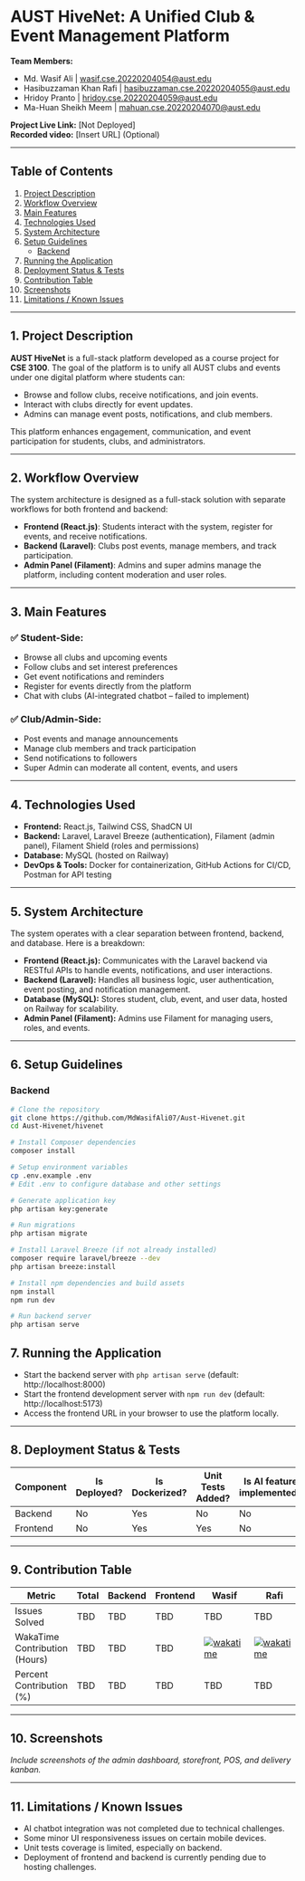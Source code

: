 # AUST HiveNet: A Unified Club & Event Management Platform

**Team Members:**
- Md. Wasif Ali | wasif.cse.20220204054@aust.edu
- Hasibuzzaman Khan Rafi | hasibuzzaman.cse.20220204055@aust.edu
- Hridoy Pranto | hridoy.cse.20220204059@aust.edu
- Ma-Huan Sheikh Meem | mahuan.cse.20220204070@aust.edu

**Project Live Link:** [Not Deployed]  
**Recorded video:** [Insert URL] (Optional)

---

## Table of Contents

1. [Project Description](#1-project-description)
2. [Workflow Overview](#2-workflow-overview)
3. [Main Features](#3-main-features)
4. [Technologies Used](#4-technologies-used)
5. [System Architecture](#5-system-architecture)
6. [Setup Guidelines](#6-setup-guidelines)
    - [Backend](#backend)
7. [Running the Application](#7-running-the-application)
8. [Deployment Status & Tests](#8-deployment-status--tests)
9. [Contribution Table](#9-contribution-table)
10. [Screenshots](#10-screenshots)
11. [Limitations / Known Issues](#11-limitations--known-issues)

---

## 1. Project Description

**AUST HiveNet** is a full-stack platform developed as a course project for **CSE 3100**. The goal of the platform is to unify all AUST clubs and events under one digital platform where students can:
- Browse and follow clubs, receive notifications, and join events.
- Interact with clubs directly for event updates.
- Admins can manage event posts, notifications, and club members.

This platform enhances engagement, communication, and event participation for students, clubs, and administrators. 

---

## 2. Workflow Overview

The system architecture is designed as a full-stack solution with separate workflows for both frontend and backend:
- **Frontend (React.js)**: Students interact with the system, register for events, and receive notifications.
- **Backend (Laravel)**: Clubs post events, manage members, and track participation.
- **Admin Panel (Filament)**: Admins and super admins manage the platform, including content moderation and user roles.

---

## 3. Main Features

### ✅ Student-Side:
- Browse all clubs and upcoming events
- Follow clubs and set interest preferences
- Get event notifications and reminders
- Register for events directly from the platform
- Chat with clubs (AI-integrated chatbot – failed to implement)

### ✅ Club/Admin-Side:
- Post events and manage announcements
- Manage club members and track participation
- Send notifications to followers
- Super Admin can moderate all content, events, and users

---

## 4. Technologies Used

- **Frontend:** React.js, Tailwind CSS, ShadCN UI
- **Backend:** Laravel, Laravel Breeze (authentication), Filament (admin panel), Filament Shield (roles and permissions)
- **Database:** MySQL (hosted on Railway)
- **DevOps & Tools:** Docker for containerization, GitHub Actions for CI/CD, Postman for API testing

---

## 5. System Architecture

The system operates with a clear separation between frontend, backend, and database. Here is a breakdown:
- **Frontend (React.js):** Communicates with the Laravel backend via RESTful APIs to handle events, notifications, and user interactions.
- **Backend (Laravel):** Handles all business logic, user authentication, event posting, and notification management.
- **Database (MySQL):** Stores student, club, event, and user data, hosted on Railway for scalability.
- **Admin Panel (Filament):** Admins use Filament for managing users, roles, and events.

---

## 6. Setup Guidelines  

### Backend  
```bash
# Clone the repository
git clone https://github.com/MdWasifAli07/Aust-Hivenet.git
cd Aust-Hivenet/hivenet

# Install Composer dependencies
composer install

# Setup environment variables
cp .env.example .env
# Edit .env to configure database and other settings

# Generate application key
php artisan key:generate

# Run migrations
php artisan migrate

# Install Laravel Breeze (if not already installed)
composer require laravel/breeze --dev
php artisan breeze:install

# Install npm dependencies and build assets
npm install
npm run dev

# Run backend server
php artisan serve

```
## 7. Running the Application  
- Start the backend server with `php artisan serve` (default: http://localhost:8000)  
- Start the frontend development server with `npm run dev` (default: http://localhost:5173)  
- Access the frontend URL in your browser to use the platform locally.  

---  

## 8. Deployment Status & Tests  

| Component | Is Deployed? | Is Dockerized? | Unit Tests Added?  | Is AI feature implemented? |
| --------- | ------------ | -------------- | ------------------ | -------------------------- |
| Backend   | No         | Yes     | No  | No       |
| Frontend  | No          | Yes      | Yes        | No                     |

---
## 9. Contribution Table

| Metric                        | Total | Backend | Frontend | Wasif                                                                                                                                                                                                                                                  | Rafi                                                                                                                                                                                                                                                  | Hridoy                                                                                                                                                                                                                                               | Meem                                                                                                                                                                                                                                                 |
| ----------------------------- | ----- | ------- | -------- | ------------------------------------------------------------------------------------------------------------------------------------------------------------------------------------------------------------------------------------------------------- | ------------------------------------------------------------------------------------------------------------------------------------------------------------------------------------------------------------------------------------------------------- | ------------------------------------------------------------------------------------------------------------------------------------------------------------------------------------------------------------------------------------------------------- | ------------------------------------------------------------------------------------------------------------------------------------------------------------------------------------------------------------------------------------------------------- |
| Issues Solved                 | TBD   | TBD     | TBD      | TBD                                                                                                                                                                                                                                                     | TBD                                                                                                                                                                                                                                                     | TBD                                                                                                                                                                                                                                                     | TBD                                                                                                                                                                                                                                                     |
| WakaTime Contribution (Hours) | TBD   | TBD     | TBD      | [![wakatime](https://wakatime.com/badge/github/MdWasifAli99/Aust-HiveNet.svg)](https://wakatime.com/badge/github/MdWasifAli99/Aust-HiveNet) |  [![wakatime](https://wakatime.com/badge/user/f5296c65-f0bc-4c44-9688-6b89e820da8b/project/71a91981-de96-4473-9b5a-5a4d9a792acd.svg)](https://wakatime.com/badge/user/f5296c65-f0bc-4c44-9688-6b89e820da8b/project/71a91981-de96-4473-9b5a-5a4d9a792acd) |[![wakatime](https://wakatime.com/badge/user/c0eb3a4c-6b10-43ca-9489-537dacbac401/project/a4afd59a-463e-4bfd-9e1e-bf53cc56a622.svg)](https://wakatime.com/badge/user/c0eb3a4c-6b10-43ca-9489-537dacbac401/project/a4afd59a-463e-4bfd-9e1e-bf53cc56a622)| [![wakatime](https://wakatime.com/badge/user/119f505c-cbde-4768-9400-0f9daac44200/project/4cc15319-388a-465c-9f1d-2113f8200be7.svg)](https://wakatime.com/badge/user/119f505c-cbde-4768-9400-0f9daac44200/project/4cc15319-388a-465c-9f1d-2113f8200be7) |
| Percent Contribution (%)      | TBD   | TBD     | TBD      | TBD                                                                                                                                                                                                                                                     | TBD                                                                                                                                                                                                                                                     | TBD                                                                                                                                                                                                                                                     | TBD                                                                                                                                                                                                                                                     |

---
## 10. Screenshots

_Include screenshots of the admin dashboard, storefront, POS, and delivery kanban._

---

## 11. Limitations / Known Issues  
- AI chatbot integration was not completed due to technical challenges.  
- Some minor UI responsiveness issues on certain mobile devices.  
- Unit tests coverage is limited, especially on backend.  
- Deployment of frontend and backend is currently pending due to hosting challenges.  
